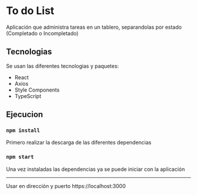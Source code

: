 # To do List

Aplicación que administra tareas en un tablero, separandolas por estado (Completado o Incompletado)

## Tecnologias

Se usan las diferentes tecnologias y paquetes:

* React
* Axios
* Style Components
* TypeScript

## Ejecucion

### `npm install`

Primero realizar la descarga de las diferentes dependencias

### `npm start`

Una vez instaladas las dependencias ya se puede iniciar con la aplicación

-----------------

Usar en dirección y puerto https://localhost:3000